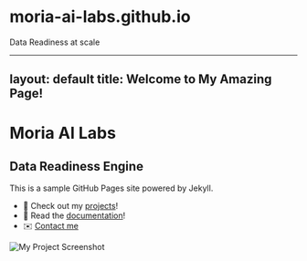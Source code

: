 # moria-ai-labs.github.io
Data Readiness at scale

---
layout: default
title: Welcome to My Amazing Page!
---

# Moria AI Labs
## Data Readiness Engine

This is a sample GitHub Pages site powered by Jekyll.

- 🚀 Check out my [projects](./projects)!
- 📄 Read the [documentation](./docs)!
- ✉️ [Contact me](mailto:your@email.com)

![My Project Screenshot](assets/screenshot.png)
